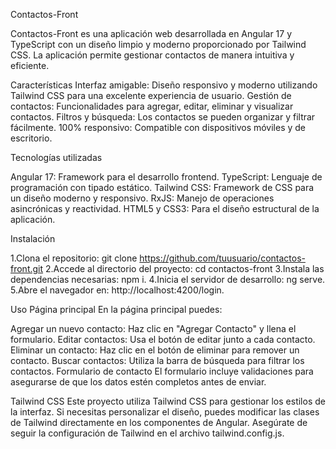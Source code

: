 Contactos-Front

Contactos-Front es una aplicación web desarrollada en Angular 17 y TypeScript con un diseño limpio y moderno proporcionado por Tailwind CSS. La aplicación permite gestionar contactos de manera intuitiva y eficiente.

Características
Interfaz amigable: Diseño responsivo y moderno utilizando Tailwind CSS para una excelente experiencia de usuario.
Gestión de contactos: Funcionalidades para agregar, editar, eliminar y visualizar contactos.
Filtros y búsqueda: Los contactos se pueden organizar y filtrar fácilmente.
100% responsivo: Compatible con dispositivos móviles y de escritorio.

Tecnologías utilizadas

Angular 17: Framework para el desarrollo frontend.
TypeScript: Lenguaje de programación con tipado estático.
Tailwind CSS: Framework de CSS para un diseño moderno y responsivo.
RxJS: Manejo de operaciones asincrónicas y reactividad.
HTML5 y CSS3: Para el diseño estructural de la aplicación.

Instalación

1.Clona el repositorio: git clone https://github.com/tuusuario/contactos-front.git
2.Accede al directorio del proyecto: cd contactos-front
3.Instala las dependencias necesarias: npm i.
4.Inicia el servidor de desarrollo: ng serve.
5.Abre el navegador en: http://localhost:4200/login.

Uso
Página principal
En la página principal puedes:

Agregar un nuevo contacto: Haz clic en "Agregar Contacto" y llena el formulario.
Editar contactos: Usa el botón de editar junto a cada contacto.
Eliminar un contacto: Haz clic en el botón de eliminar para remover un contacto.
Buscar contactos: Utiliza la barra de búsqueda para filtrar los contactos.
Formulario de contacto
El formulario incluye validaciones para asegurarse de que los datos estén completos antes de enviar.

Tailwind CSS
Este proyecto utiliza Tailwind CSS para gestionar los estilos de la interfaz. Si necesitas personalizar el diseño, puedes modificar las clases de Tailwind directamente en los componentes de Angular. Asegúrate de seguir la configuración de Tailwind en el archivo tailwind.config.js.
